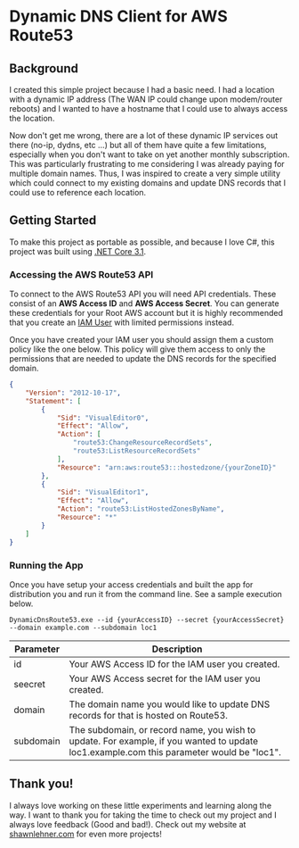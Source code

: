 # Dynamic DNS Client for AWS Route53
## Background
I created this simple project because I had a basic need. I had a location with a dynamic IP address (The WAN IP could change upon modem/router reboots) and I wanted to have a hostname that I could use to always access the location.

Now don't get me wrong, there are a lot of these dynamic IP services out there (no-ip, dydns, etc ...) but all of them have quite a few limitations, especially when you don't want to take on yet another monthly subscription. This was particularly frustrating to me considering I was already paying for multiple domain names. Thus, I was inspired to create a very simple utility which could connect to my existing domains and update DNS records that I could use to reference each location.

## Getting Started
To make this project as portable as possible, and because I love C#, this project was built using [.NET Core 3.1](https://docs.microsoft.com/en-us/dotnet/fundamentals/).

### Accessing the AWS Route53 API

To connect to the AWS Route53 API you will need API credentials. These consist of an **AWS Access ID** and **AWS Access Secret**. You can generate these credentials for your Root AWS account but it is highly recommended that you create an [IAM User](https://docs.aws.amazon.com/IAM/latest/UserGuide/introduction.html) with limited permissions instead.

Once you have created your IAM user you should assign them a custom policy like the one below. This policy will give them access to only the permissions that are needed to update the DNS records for the specified domain.

```json
{
    "Version": "2012-10-17",
    "Statement": [
        {
            "Sid": "VisualEditor0",
            "Effect": "Allow",
            "Action": [
                "route53:ChangeResourceRecordSets",
                "route53:ListResourceRecordSets"
            ],
            "Resource": "arn:aws:route53:::hostedzone/{yourZoneID}"
        },
        {
            "Sid": "VisualEditor1",
            "Effect": "Allow",
            "Action": "route53:ListHostedZonesByName",
            "Resource": "*"
        }
    ]
}
```

### Running the App

Once you have setup your access credentials and built the app for distribution you and run it from the command line. See a sample execution below.

```
DynamicDnsRoute53.exe --id {yourAccessID} --secret {yourAccessSecret} --domain example.com --subdomain loc1
```
 
| Parameter | Description                                                                                                                              |
|-----------|------------------------------------------------------------------------------------------------------------------------------------------|
| id        | Your AWS Access ID for the IAM user you created.                                                                                         |
| seecret   | Your AWS Access secret for the IAM user you created.                                                                                     |
| domain    | The domain name you would like to update DNS records for that is hosted on Route53.                                                      |
| subdomain | The subdomain, or record name, you wish to update. For example, if you wanted to update loc1.example.com this parameter would be "loc1". |

## Thank you!
I always love working on these little experiments and learning along the way. I want to thank you for taking the time to check out my project and I always love feedback (Good and bad!). Check out my website at [shawnlehner.com](https://www.shawnlehner.com) for even more projects!